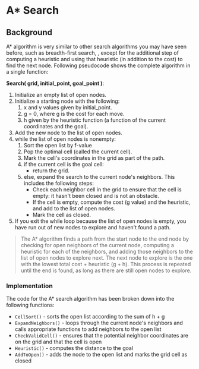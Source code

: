 # A* Search 

## Background
A* algorithm is very similar to other search algorithms you may have seen before, such as  breadth-first search, , except for the additional step of computing a heuristic and using that heuristic (in addition to the cost) to find the next node. Following pseudocode shows the complete algorithm in a single function:

**Search( grid, initial_point, goal_point )**:
1. Initialize an empty list of open nodes.
2. Initialize a starting node with the following:
    1. x and y values given by initial_point.
    2. g = 0, where g is the cost for each move.
    3. h given by the heuristic function (a function of the current coordinates and the goal).
3. Add the new node to the list of open nodes.
4. while the list of open nodes is nonempty:
    1. Sort the open list by f-value
    2. Pop the optimal cell (called the current cell).
    3. Mark the cell's coordinates in the grid as part of the path.
    4. if the current cell is the goal cell:
        - return the grid.
    5. else, expand the search to the current node's neighbors. This includes the following steps:
        - Check each neighbor cell in the grid to ensure that the cell is empty: it hasn't been closed and is not an obstacle.
        - If the cell is empty, compute the cost (g value) and the heuristic, and add to the list of open nodes.
        - Mark the cell as closed.
5. If you exit the while loop because the list of open nodes is empty, you have run out of new nodes to explore and haven't found a path.

> The A* algorithm finds a path from the start node to the end node by checking for open neighbors of the current node, computing a heuristic for each of the neighbors, and adding those neighbors to the list of open nodes to explore next. The next node to explore is the one with the lowest total cost + heuristic (g + h). This process is repeated until the end is found, as long as there are still open nodes to explore.

### Implementation
The code for the A* search algorithm has been broken down into the following functions:
* `CellSort()` - sorts the open list according to the sum of h + g
* `ExpandNeighbors()` - loops through the current node's neighbors and calls appropriate functions to add neighbors to the open list
* `CheckValidCell()` - ensures that the potential neighbor coordinates are on the grid and that the cell is open
* `Heuristic()` - computes the distance to the goal
* `AddToOpen()` - adds the node to the open list and marks the grid cell as closed
